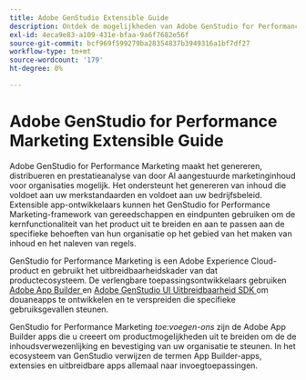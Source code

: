 ```yaml
---
title: Adobe GenStudio Extensible Guide
description: Ontdek de mogelijkheden van Adobe GenStudio for Performance Marketing UI SDK en leer hoe u uitbreidbare toepassingen kunt bouwen.
exl-id: 4eca9e83-a109-431e-bfaa-9a6f7682e56f
source-git-commit: bcf969f599279ba28354837b3949316a1bf7df27
workflow-type: tm+mt
source-wordcount: '179'
ht-degree: 0%

---
```


# Adobe GenStudio for Performance Marketing Extensible Guide

Adobe GenStudio for Performance Marketing maakt het genereren, distribueren en prestatieanalyse van door AI aangestuurde marketinginhoud voor organisaties mogelijk. Het ondersteunt het genereren van inhoud die voldoet aan uw merkstandaarden en voldoet aan uw bedrijfsbeleid. Extensible app-ontwikkelaars kunnen het GenStudio for Performance Marketing-framework van gereedschappen en eindpunten gebruiken om de kernfunctionaliteit van het product uit te breiden en aan te passen aan de specifieke behoeften van hun organisatie op het gebied van het maken van inhoud en het naleven van regels.

GenStudio for Performance Marketing is een Adobe Experience Cloud-product en gebruikt het uitbreidbaarheidskader van dat productecosysteem. De verlengbare toepassingsontwikkelaars gebruiken [ Adobe App Builder ](https://developer.adobe.com/app-builder/) en [ Adobe GenStudio UI Uitbreidbaarheid SDK ](https://github.com/adobe/genstudio-uix-sdk) om douaneapps te ontwikkelen en te verspreiden die specifieke gebruiksgevallen steunen.

GenStudio for Performance Marketing _toe:voegen-ons_ zijn de Adobe App Builder apps die u creeert om productmogelijkheden uit te breiden om de de inhoudsverwezenlijking en bevestiging van uw organisatie te steunen. In het ecosysteem van GenStudio verwijzen de termen App Builder-apps, extensies en uitbreidbare apps allemaal naar invoegtoepassingen.
